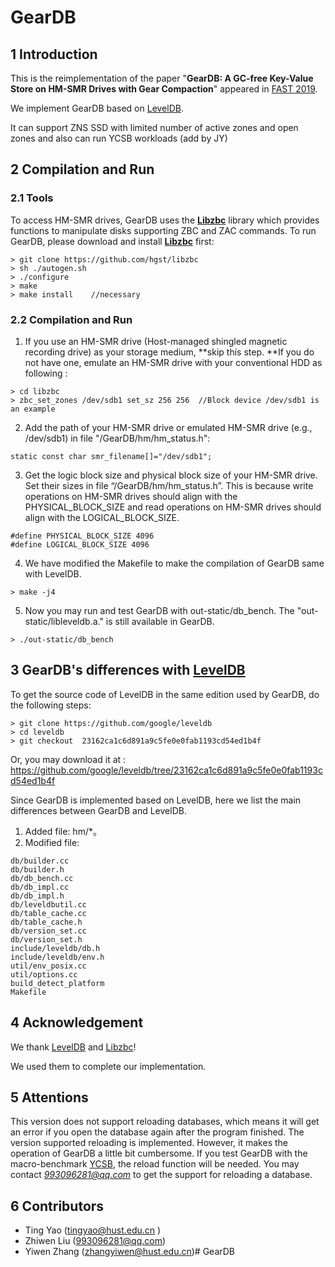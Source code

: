 # GearDB
## 1 Introduction
This is the reimplementation of the paper "**GearDB: A GC-free Key-Value Store on HM-SMR Drives with Gear Compaction**" appeared in [FAST 2019](https://www.usenix.org/conference/fast19).

We implement GearDB based on [LevelDB](https://github.com/google/leveldb).


It can support ZNS SSD with limited number of active zones and open zones and also can run YCSB workloads (add by JY)


## 2 Compilation and Run
### 2.1 Tools
To access HM-SMR drives, GearDB uses the [**Libzbc**](https://github.com/hgst/libzbc) library which provides functions to manipulate disks supporting ZBC and ZAC commands.  To run GearDB, please download and install [**Libzbc**](https://github.com/hgst/libzbc) first:
```
> git clone https://github.com/hgst/libzbc  
> sh ./autogen.sh
> ./configure
> make
> make install    //necessary
```

### 2.2 Compilation and Run 
1. If you use an HM-SMR drive (Host-managed shingled magnetic recording drive) as your storage medium, **skip this step. **If you do not have one, emulate an HM-SMR drive with your conventional HDD as following :   
```
> cd libzbc
> zbc_set_zones /dev/sdb1 set_sz 256 256  //Block device /dev/sdb1 is an example
```
2. Add the path of your HM-SMR drive or emulated HM-SMR drive (e.g., /dev/sdb1) in file "/GearDB/hm/hm_status.h":
```
static const char smr_filename[]="/dev/sdb1";
```
3.  Get the logic block size and physical block size of your HM-SMR drive. Set their sizes in file “/GearDB/hm/hm_status.h”. This is because write operations on HM-SMR drives should align with the PHYSICAL_BLOCK_SIZE and read operations on HM-SMR drives should align with the LOGICAL_BLOCK_SIZE.
```
#define PHYSICAL_BLOCK_SIZE 4096   
#define LOGICAL_BLOCK_SIZE 4096
```
4. We have modified the Makefile to make the compilation of GearDB same with LevelDB. 

```
> make -j4
```
5. Now you may run and test GearDB with out-static/db_bench. The "out-static/libleveldb.a." is still available in GearDB.
```
> ./out-static/db_bench
```
## 3 GearDB's differences with [LevelDB](https://github.com/google/leveldb)
To get the source code of LevelDB in the same edition used by GearDB,  do the following steps:

```
> git clone https://github.com/google/leveldb
> cd leveldb
> git checkout  23162ca1c6d891a9c5fe0e0fab1193cd54ed1b4f
```
Or, you may download it at : <https://github.com/google/leveldb/tree/23162ca1c6d891a9c5fe0e0fab1193cd54ed1b4f> 

Since GearDB is implemented based on LevelDB, here we list the main differences between GearDB and LevelDB.

1. Added file: hm/*。
2. Modified file:  

```
db/builder.cc
db/builder.h
db/db_bench.cc
db/db_impl.cc
db/db_impl.h
db/leveldbutil.cc
db/table_cache.cc
db/table_cache.h
db/version_set.cc
db/version_set.h
include/leveldb/db.h
include/leveldb/env.h
util/env_posix.cc
util/options.cc
build_detect_platform
Makefile
```
## 4 Acknowledgement
We thank [LevelDB](https://github.com/google/leveldb) and [Libzbc](https://github.com/hgst/libzbc)! 

We used them to complete our implementation.



## 5 Attentions
This version does not support reloading databases, which means it will get an error if you open the database again after the program finished. The version supported reloading is implemented. However, it makes the operation of GearDB a little bit cumbersome. If you test GearDB with the macro-benchmark [YCSB](https://github.com/brianfrankcooper/YCSB.git), the reload function will be needed. You may contact *993096281@qq.com* to get the support for reloading a database. 



## 6 Contributors
- Ting Yao ([tingyao@hust.edu.cn](mailto:tingyao@hust.edu.cn) )
- Zhiwen Liu (993096281@qq.com)
- Yiwen Zhang (zhangyiwen@hust.edu.cn)# GearDB
